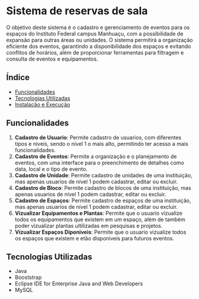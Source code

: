 # Sistema de reservas de sala

O objetivo deste sistema é o cadastro e gerenciamento de eventos para os espaços do Instituto Federal campus Manhuaçu, com a possibilidade de expansão para outras áreas ou unidades. O sistema permitirá a organização eficiente dos eventos, garantindo a disponibilidade dos espaços e evitando conflitos de horários, além de proporcionar ferramentas para filtragem e consulta de eventos e equipamentos.

## Índice

- [Funcionalidades](#funcionalidades)
- [Tecnologias Utilizadas](#tecnologias-utilizadas)
- [Instalação e Execução](#instalacao-e-execucao)

## Funcionalidades

1. **Cadastro de Usuario**: Permite cadastro de usuarios, com diferentes tipos e níveis, sendo o nível 1 o mais alto, permitindo ter acesso a mais funcionalidades.
2. **Cadastro de Eventos**: Permite a organização e o planejamento de eventos, com uma interface para o preenchimento de detalhes como data, local e o tipo de evento.
3. **Cadastro de Unidade**: Permite cadastro de unidades de uma instituição, mas apenas usuarios de nível 1 podem cadastrar, editar ou excluir.
4. **Cadastro de Bloco**: Permite cadastro de blocos de uma instituição, mas apenas usuarios de nível 1 podem cadastrar, editar ou excluir.
5. **Cadastro de Espaços**: Permite cadastro de espaços de uma instituição, mas apenas usuarios de nível 1 podem cadastrar, editar ou excluir.
6. **Vizualizar Equipamentos e Plantas**: Permite que o usuario vizualize todos os equipamentos que existem em um espaço, além de também poder vizualizar plantas ultilizadas em pesquisas e projetos.
7. **Vizualizar Espaços Diponiveis**: Permite que o usuario vizualize todos os espaços que existem e etão disponiveis para futuros eventos.

## Tecnologias Utilizadas

- Java
- Booststrap
- Eclipse IDE for Enterprise Java and Web Developers
- MySQL

